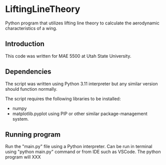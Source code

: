 # LiftingLineTheory
Python program that utilizes lifting line theory to calculate the aerodynamic characteristics of a wing.

## Introduction

This code was written 
for MAE 5500 at Utah State University.

## Dependencies

The script was written using Python 3.11 interpreter but any similar 
version should function normally.

The script requires the following libraries to be installed:
- numpy
- matplotlib.pyplot
using PIP or other similar package-management system.

## Running program

Run the "main.py" file using a Python interpreter. Can be run
in terminal using "python main.py" command or from IDE such
as VSCode. The python program will XXX
